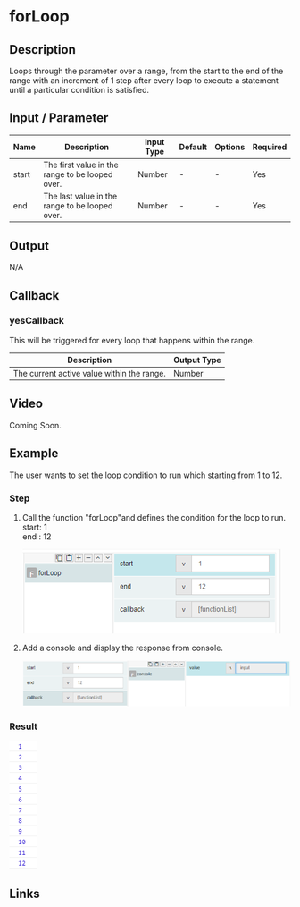 ﻿# forLoop

## Description
 
Loops through the parameter over a range, from the start to the end of the range with an increment of 1 step after every loop to execute a statement until a particular condition is satisfied.

## Input / Parameter

| Name | Description | Input Type | Default | Options | Required |
| ------ | ------ | ------ | ------ | ------ | ------ |
| start | The first value in the range to be looped over. | Number | - | - | Yes |
| end | The last value in the range to be looped over. | Number | - | - | Yes |

## Output

N/A

## Callback

### yesCallback

This will be triggered for every loop that happens within the range.

| Description | Output Type |
| ------ | ------ |
| The current active value within the range. | Number |

## Video

Coming Soon.

<!-- Format: [![Video]({image-path}?raw=true)]({url-link}) -->


## Example


The user wants to set the loop condition to run which starting from 1 to 12.

### Step

1. Call the function "forLoop"and defines the            condition for the loop to run.
   <br>
   start: 1<br>
   end : 12
   
   ![](../../../../document/function/Flow/forLoop/forLoop-step-1.png?raw=true)
    
2. Add a console and display the response from           console.
   <br>
   
    ![](../../../../document/function/Flow/forLoop/forLoop-step-2.png?raw=true)
    
### Result

![](../../../../document/function/Flow/forLoop/forLoop-result-1.png?raw=true)



## Links